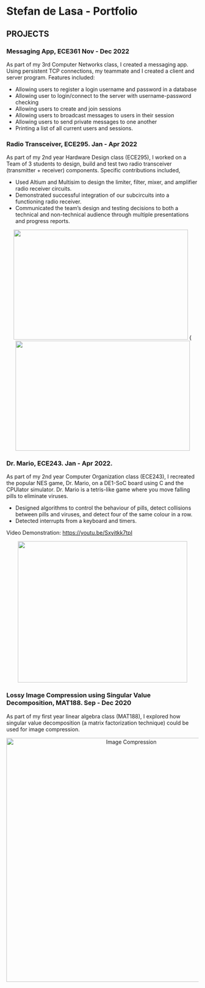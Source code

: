 # Stefan de Lasa - Portfolio

## PROJECTS

### Messaging App, ECE361 Nov - Dec 2022
As part of my 3rd Computer Networks class, I created a messaging app. Using persistent TCP connections, my teammate and I created a client and server program. Features included:
 - Allowing users to register a login username and password in a database
 - Allowing user to login/connect to the server with username-password checking
 - Allowing users to create and join sessions
 - Allowing users to broadcast messages to users in their session
 - Allowing users to send private messages to one another
 - Printing a list of all current users and sessions.

### Radio Transceiver, ECE295. Jan - Apr 2022 
As part of my 2nd year Hardware Design class (ECE295), I worked on a Team of 3 students to design, build and test two radio transceiver (transmitter + receiver) components. Specific contributions included,

- Used Altium and Multisim to design the limiter, filter, mixer, and amplifier radio receiver circuits.
- Demonstrated successful integration of our subcircuits into a functioning radio receiver.
- Communicated the team’s design and testing decisions to both a technical and non-technical audience through multiple presentations and progress reports.

<p align="center">
<img src="https://user-images.githubusercontent.com/96326431/189790958-b503a821-d3ad-4d4a-8e94-7d64e3628d42.jpg" width="457" height="288" /> {<img src="https://user-images.githubusercontent.com/96326431/189790953-57688363-f331-47d0-ac92-7651c610a7ee.jpg" width="457" height="288" />
</p>

### Dr. Mario, ECE243. Jan - Apr 2022.
As part of my 2nd year Computer Organization class (ECE243), I recreated the popular NES game, Dr. Mario, on a DE1-SoC board using C and the CPUlator simulator. Dr. Mario is a tetris-like game where you move falling pills to eliminate viruses.

- Designed algorithms to control the behaviour of pills, detect collisions between pills and viruses, and detect four of the same colour in a row.
- Detected interrupts from a keyboard and timers.

Video Demonstration: https://youtu.be/Sxyitkk7tpI

<p align="center">
<img src="https://user-images.githubusercontent.com/96326431/189794306-5b310984-3020-41c9-9ac5-522112176fda.png" width="444" height="370" align="center" /> 
</p>

### Lossy Image Compression using Singular Value Decomposition, MAT188. Sep - Dec 2020 
As part of my first year linear algebra class (MAT188), I explored how singular value decomposition (a matrix factorization technique) could be used for image compression. 

<p align="center">
<img width="639" alt="Image Compression" src="https://user-images.githubusercontent.com/96326431/206514789-c4b468a9-1526-440c-abb1-357728ec81f4.png" />
</p>
 
